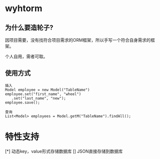 # wyhtorm

## 为什么要造轮子?

因项目需要，没有找符合项目需求的ORM框架，所以手写一个符合自身需求的框架。

个人自用，需者可取。

## 使用方式

```
插入
Model employee = new Model("TableName")
employee.set("first_name", "wheel")
   .set("last_name", "new");
employee.save();

查询
List<Model> employees = Model.getM("TableName").findAll();
```

# 特性支持
[*] 动态key，value形式存储数据库
[] JSON直接存储到数据库

